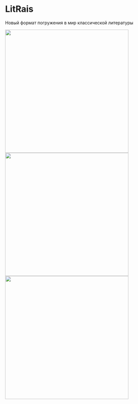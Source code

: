 # LitRais
Новый формат погружения в мир классической литературы

<img src="https://user-images.githubusercontent.com/120660049/224545101-08502718-7854-43d0-a335-14bfdd2184eb.png" width="400"> <img src="https://user-images.githubusercontent.com/120660049/224545106-03346e70-03f1-4644-ba2c-10a26eeb8737.png" width="400"> <img src="https://user-images.githubusercontent.com/120660049/224545111-44173077-2fa6-4bfe-a00d-a216c5b4e25c.png" width="400">
